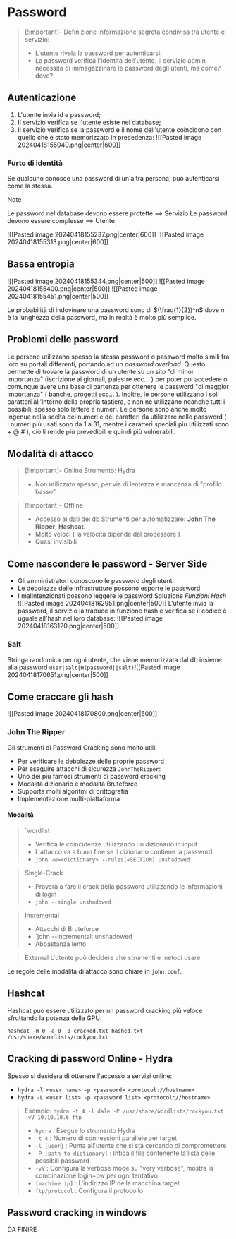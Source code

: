 # Password
>[!important]- Definizione
>Informazione segreta condivisa tra utente e servizio:
>- L'utente rivela la password per autenticarsi;
>- La password verifica l'identità dell'utente.
Il servizio admin necessita di immagazzinare le password degli utenti, ma come? dove?
## Autenticazione
1. L'utente invia id e password;
2. Il servizio verifica se l'utente esiste nel database;
3. Il servizio verifica se la password e il nome dell'utente coincidono con quello che è stato memorizzato in precedenza:
![[Pasted image 20240418155040.png|center|600]]
### Furto di identità
Se qualcuno conosce una password di un'altra persona, può autenticarsi come la stessa.
>[!note]
>Le password nel database devono essere protette $\implies$ Servizio
>Le password devono essere complesse $\implies$ Utente

![[Pasted image 20240418155237.png|center|600]]
![[Pasted image 20240418155313.png|center|600]]
## Bassa entropia
![[Pasted image 20240418155344.png|center|500]]
![[Pasted image 20240418155400.png|center|500]]
![[Pasted image 20240418155451.png|center|500]]

Le probabilità di indovinare una password sono di $(\frac{1}{2})^n$ dove $n$ è la lunghezza della password, ma in realtà è molto più semplice.
## Problemi delle password
Le persone utilizzano spesso la stessa password o password molto simili fra loro su portali differenti, portando ad un *password overload*. Questo permette di trovare la password di un utente su un sito "di minor importanza" (iscrizione ai giornali, palestre ecc... ) per poter poi accedere o comunque avere una base di partenza per ottenere le password "di maggior importanza" ( banche, progetti ecc... ).
Inoltre, le persone utilizzano i soli caratteri all'interno della propria tastiera, e non ne utilizzano neanche tutti i possibili, spesso solo lettere e numeri.
Le persone sono anche molto ingenue nella scelta dei numeri e dei caratteri da utilizzare nelle password ( i numeri più usati sono da 1 a 31, mentre i caratteri speciali più utilizzati sono + @ # ), ciò li rende più prevedibili e quindi più vulnerabili.
## Modalità di attacco

>[!important]- Online
>Strumento: Hydra
>- Non utilizzato spesso, per via di lentezza e mancanza di "profilo basso"

>[!important]- Offline
>- Accesso ai dati dei db
>Strumenti per automatizzare: **John The Ripper**, **Hashcat**.
>- Molto veloci ( la velocità dipende dal processore )
>- Quasi invisibili

## Come nascondere le password - Server Side
- Gli amministratori conoscono le password degli utenti
- Le debolezze delle infrastrutture possono esporre le password
- I malintenzionati possono leggere le password
Soluzione *Funzioni Hash*
![[Pasted image 20240418162951.png|center|500]]
L'utente invia la password, il servizio la traduce in funzione hash e verifica se il codice è uguale all'hash nel loro database:
![[Pasted image 20240418163120.png|center|500]]
### Salt
Stringa randomica per ogni utente, che viene memorizzata dal db insieme alla password
`user|salt|H(password||salt)`![[Pasted image 20240418170651.png|center|500]]
## Come craccare gli hash
![[Pasted image 20240418170800.png|center|500]]
### John The Ripper
Gli strumenti di Password Cracking sono molto utili:
- Per verificare le debolezze delle proprie password
- Per eseguire attacchi di sicurezza
`JohnTheRipper`:
- Uno dei più famosi strumenti di password cracking
- Modalità dizionario e modalità Bruteforce
- Supporta molti algoritmi di crittografia
- Implementazione multi-piattaforma
#### Modalità
>`wordlist
>- Verifica le coincidenze utilizzando un dizionario in input
>- L'attacco va a buon fine se il dizionario contiene la password
>- `john -w=<dictionary> --rules[=SECTION] unshadowed`

>Single-Crack
>- Proverà a fare il crack della password utilizzando le informazioni di login
>- `john --single unshadowed`

>Incremental
>- Attacchi di Bruteforce
>- `john --incremental:<set> unshadowed
>- Abbastanza lento

>External
>L'utente può decidere che strumenti e metodi usare

Le regole delle modalità di attacco sono chiare in `john.conf`.
## Hashcat
Hashcat può essere utilizzato per un password cracking più veloce sfruttando la potenza della GPU:

```Kali
hashcat -m 0 -a 0 -0 cracked.txt hashed.txt /usr/share/wordlists/rockyou.txt
```
## Cracking di password Online - Hydra
Spesso si desidera di ottenere l'accesso a servizi online:
- `hydra -l <user name> -p <password> <protocol://hostname>`
- `hydra -L <user list> -p <password list> <protocol://hostname>`
>Esempio:
>`hydra -t 4 -l dale -P /usr/share/wordlists/rockyou.txt -vV 10.10.10.6 ftp`
>- `hydra` : Esegue lo strumento Hydra
>- `-t 4` : Numero di connessioni parallele per target
>- `-l [user]` : Punta all'utente che si sta cercando di compromettere
>- `-P [path to dictionary]` : Infica il file contenente la lista delle possibili password
>- `-vV` : Configura la verbose mode su "very verbose", mostra la combinazione login+pw per ogni tentativo
>- `[machine ip]` : L'indirizzo IP della macchina target
>- `ftp/protocol` : Configura il protocollo

## Password cracking in windows
DA FINIRE